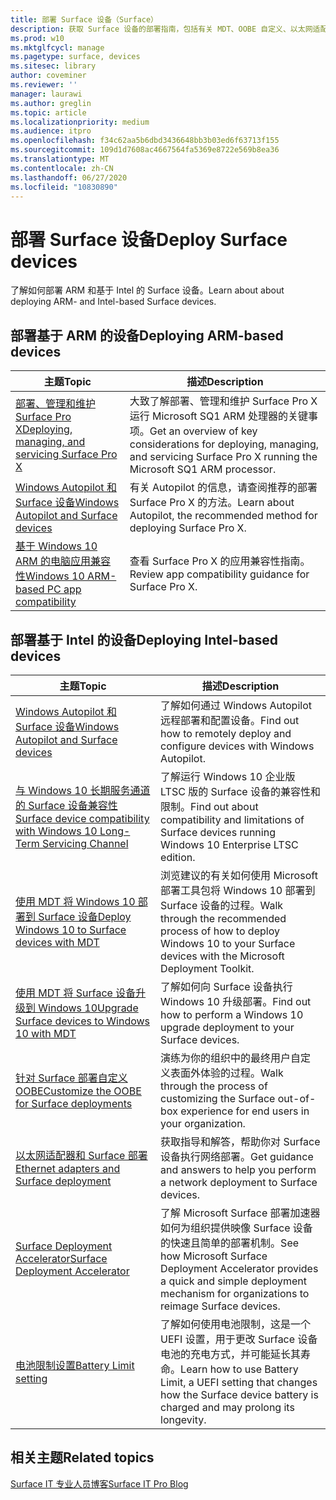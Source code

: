```yaml
---
title: 部署 Surface 设备（Surface）
description: 获取 Surface 设备的部署指南，包括有关 MDT、OOBE 自定义、以太网适配器和 Surface Deployment Accelerator 的信息。
ms.prod: w10
ms.mktglfcycl: manage
ms.pagetype: surface, devices
ms.sitesec: library
author: coveminer
ms.reviewer: ''
manager: laurawi
ms.author: greglin
ms.topic: article
ms.localizationpriority: medium
ms.audience: itpro
ms.openlocfilehash: f34c62aa5b6dbd3436648bb3b03ed6f63713f155
ms.sourcegitcommit: 109d1d7608ac4667564fa5369e8722e569b8ea36
ms.translationtype: MT
ms.contentlocale: zh-CN
ms.lasthandoff: 06/27/2020
ms.locfileid: "10830890"
---
```

# <span data-ttu-id="cd837-103">部署 Surface 设备</span><span class="sxs-lookup"><span data-stu-id="cd837-103">Deploy Surface devices</span></span>

<span data-ttu-id="cd837-104">了解如何部署 ARM 和基于 Intel 的 Surface 设备。</span><span class="sxs-lookup"><span data-stu-id="cd837-104">Learn about about deploying ARM- and Intel-based Surface devices.</span></span>

## <span data-ttu-id="cd837-105">部署基于 ARM 的设备</span><span class="sxs-lookup"><span data-stu-id="cd837-105">Deploying ARM-based devices</span></span>

| <span data-ttu-id="cd837-106">主题</span><span class="sxs-lookup"><span data-stu-id="cd837-106">Topic</span></span> | <span data-ttu-id="cd837-107">描述</span><span class="sxs-lookup"><span data-stu-id="cd837-107">Description</span></span> |
| --- | --- |
| [<span data-ttu-id="cd837-108">部署、管理和维护 Surface Pro X</span><span class="sxs-lookup"><span data-stu-id="cd837-108">Deploying, managing, and servicing Surface Pro X</span></span>](surface-pro-arm-app-management.md) | <span data-ttu-id="cd837-109">大致了解部署、管理和维护 Surface Pro X 运行 Microsoft SQ1 ARM 处理器的关键事项。</span><span class="sxs-lookup"><span data-stu-id="cd837-109">Get an overview of key considerations for deploying, managing, and servicing Surface Pro X running the Microsoft SQ1 ARM processor.</span></span> |
| [<span data-ttu-id="cd837-110">Windows Autopilot 和 Surface 设备</span><span class="sxs-lookup"><span data-stu-id="cd837-110">Windows Autopilot and Surface devices</span></span>](windows-autopilot-and-surface-devices.md) | <span data-ttu-id="cd837-111">有关 Autopilot 的信息，请查阅推荐的部署 Surface Pro X 的方法。</span><span class="sxs-lookup"><span data-stu-id="cd837-111">Learn about Autopilot, the recommended method for deploying Surface Pro X.</span></span> |
| [<span data-ttu-id="cd837-112">基于 Windows 10 ARM 的电脑应用兼容性</span><span class="sxs-lookup"><span data-stu-id="cd837-112">Windows 10 ARM-based PC app compatibility</span></span>](surface-pro-arm-app-performance.md) | <span data-ttu-id="cd837-113">查看 Surface Pro X 的应用兼容性指南。</span><span class="sxs-lookup"><span data-stu-id="cd837-113">Review app  compatibility guidance for Surface Pro X.</span></span> |


## <span data-ttu-id="cd837-114">部署基于 Intel 的设备</span><span class="sxs-lookup"><span data-stu-id="cd837-114">Deploying Intel-based devices</span></span> 

| <span data-ttu-id="cd837-115">主题</span><span class="sxs-lookup"><span data-stu-id="cd837-115">Topic</span></span> | <span data-ttu-id="cd837-116">描述</span><span class="sxs-lookup"><span data-stu-id="cd837-116">Description</span></span> |
| --- | --- |
| [<span data-ttu-id="cd837-117">Windows Autopilot 和 Surface 设备</span><span class="sxs-lookup"><span data-stu-id="cd837-117">Windows Autopilot and Surface devices</span></span>](windows-autopilot-and-surface-devices.md) | <span data-ttu-id="cd837-118">了解如何通过 Windows Autopilot 远程部署和配置设备。</span><span class="sxs-lookup"><span data-stu-id="cd837-118">Find out how to remotely deploy and configure devices with Windows Autopilot.</span></span> |
| [<span data-ttu-id="cd837-119">与 Windows 10 长期服务通道的 Surface 设备兼容性</span><span class="sxs-lookup"><span data-stu-id="cd837-119">Surface device compatibility with Windows 10 Long-Term Servicing Channel</span></span>](surface-device-compatibility-with-windows-10-ltsc.md) | <span data-ttu-id="cd837-120">了解运行 Windows 10 企业版 LTSC 版的 Surface 设备的兼容性和限制。</span><span class="sxs-lookup"><span data-stu-id="cd837-120">Find out about compatibility and limitations of Surface devices running Windows 10 Enterprise LTSC edition.</span></span> |
| [<span data-ttu-id="cd837-121">使用 MDT 将 Windows 10 部署到 Surface 设备</span><span class="sxs-lookup"><span data-stu-id="cd837-121">Deploy Windows 10 to Surface devices with MDT</span></span>](deploy-windows-10-to-surface-devices-with-mdt.md) | <span data-ttu-id="cd837-122">浏览建议的有关如何使用 Microsoft 部署工具包将 Windows 10 部署到 Surface 设备的过程。</span><span class="sxs-lookup"><span data-stu-id="cd837-122">Walk through the recommended process of how to deploy Windows 10 to your Surface devices with the Microsoft Deployment Toolkit.</span></span>|
| [<span data-ttu-id="cd837-123">使用 MDT 将 Surface 设备升级到 Windows 10</span><span class="sxs-lookup"><span data-stu-id="cd837-123">Upgrade Surface devices to Windows 10 with MDT</span></span>](upgrade-surface-devices-to-windows-10-with-mdt.md)| <span data-ttu-id="cd837-124">了解如何向 Surface 设备执行 Windows 10 升级部署。</span><span class="sxs-lookup"><span data-stu-id="cd837-124">Find out how to perform a Windows 10 upgrade deployment to your Surface devices.</span></span> |
| [<span data-ttu-id="cd837-125">针对 Surface 部署自定义 OOBE</span><span class="sxs-lookup"><span data-stu-id="cd837-125">Customize the OOBE for Surface deployments</span></span>](customize-the-oobe-for-surface-deployments.md)| <span data-ttu-id="cd837-126">演练为你的组织中的最终用户自定义表面外体验的过程。</span><span class="sxs-lookup"><span data-stu-id="cd837-126">Walk through the process of customizing the Surface out-of-box experience for end users in your organization.</span></span>|
| [<span data-ttu-id="cd837-127">以太网适配器和 Surface 部署</span><span class="sxs-lookup"><span data-stu-id="cd837-127">Ethernet adapters and Surface deployment</span></span>](ethernet-adapters-and-surface-device-deployment.md)| <span data-ttu-id="cd837-128">获取指导和解答，帮助你对 Surface 设备执行网络部署。</span><span class="sxs-lookup"><span data-stu-id="cd837-128">Get guidance and answers to help you perform a network deployment to Surface devices.</span></span>|
| [<span data-ttu-id="cd837-129">Surface Deployment Accelerator</span><span class="sxs-lookup"><span data-stu-id="cd837-129">Surface Deployment Accelerator</span></span>](microsoft-surface-deployment-accelerator.md)| <span data-ttu-id="cd837-130">了解 Microsoft Surface 部署加速器如何为组织提供映像 Surface 设备的快速且简单的部署机制。</span><span class="sxs-lookup"><span data-stu-id="cd837-130">See how Microsoft Surface Deployment Accelerator provides a quick and simple deployment mechanism for organizations to reimage Surface devices.</span></span> |
[<span data-ttu-id="cd837-131">电池限制设置</span><span class="sxs-lookup"><span data-stu-id="cd837-131">Battery Limit setting</span></span>](battery-limit.md) | <span data-ttu-id="cd837-132">了解如何使用电池限制，这是一个 UEFI 设置，用于更改 Surface 设备电池的充电方式，并可能延长其寿命。</span><span class="sxs-lookup"><span data-stu-id="cd837-132">Learn how to use Battery Limit, a UEFI setting that changes how the Surface device battery is charged and may prolong its longevity.</span></span>

## <span data-ttu-id="cd837-133">相关主题</span><span class="sxs-lookup"><span data-stu-id="cd837-133">Related topics</span></span>

[<span data-ttu-id="cd837-134">Surface IT 专业人员博客</span><span class="sxs-lookup"><span data-stu-id="cd837-134">Surface IT Pro Blog</span></span>](https://techcommunity.microsoft.com/t5/Surface-IT-Pro-Blog/bg-p/SurfaceITPro)

